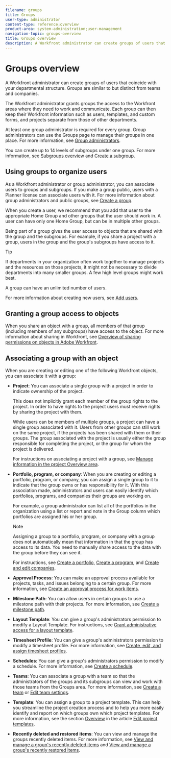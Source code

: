 ```yaml
---
filename: groups
title: Groups
user-type: administrator
content-type: reference;overview
product-area: system-administration;user-management
navigation-topic: groups-overview
title: Groups overview
description: A Workfront administrator can create groups of users that coincide with your departmental structure. Groups are similar to but distinct from teams and companies.
---
```


# Groups overview

A Workfront administrator can create groups of users that coincide with your departmental structure. Groups are similar to but distinct from teams and companies.

The Workfront administrator grants groups the access to the Workfront areas where they need to work and communicate. Each group can then keep their Workfront information such as users, templates, and custom forms, and projects separate from those of other departments.

At least one group administrator is required for every group. Group administrators can use the Groups page to manage their groups in one place. For more information, see [Group administrators](../../../administration-and-setup/manage-groups/group-roles/group-administrators.md).

You can create up to 14 levels of subgroups under one group. For more information, see [Subgroups overview](../../../administration-and-setup/manage-groups/groups-overview/subgroups.md) and [Create a subgroup](../../../administration-and-setup/manage-groups/create-and-manage-subgroups/create-a-subgroup.md).

## Using groups to organize users

As a Workfront administrator or group administrator, you can associate users to groups and subgroups. If you make a group public, users with a Planner license can associate users with it. For more information about group administrators and public groups, see [Create a group](../../../administration-and-setup/manage-groups/create-and-manage-groups/create-a-group.md).

When you create a user, we recommend that you add that user to the appropriate Home Group and other groups that the user should work in. A user can have only one Home Group, but can be in multiple other groups.

Being part of a group gives the user access to objects that are shared with the group and the subgroups. For example, if you share a project with a group, users in the group and the group's subgroups have access to it.

>[!TIP]
>
>If departments in your organization often work together to manage projects and the resources on those projects, it might not be necessary to divide departments into many smaller groups. A few high level groups might work best.

A group can have an unlimited number of users.

For more information about creating new users, see [Add users](../../../administration-and-setup/add-users/add-users.md).

## Granting a group access to objects

When you share an object with a group, all members of that group (including members of any subgroups) have access to the object. For more information about sharing in Workfront, see [Overview of sharing permissions on objects in Adobe Workfront](../../../workfront-basics/grant-and-request-access-to-objects/sharing-permissions-on-objects-overview.md).

## Associating a group with an object

When you are creating or editing one of the following Workfront objects, you can associate it with a group:

* **Project**: You can associate a single group with a project in order to indicate ownership of the project.

  This does not implicitly grant each member of the group rights to the project. In order to have rights to the project users must receive rights by sharing the project with them.

  While users can be members of multiple groups, a project can have a single group associated with it. Users from other groups can still work on the same project, if the projects has been shared with them or their groups. The group associated with the project is usually either the group responsible for completing the project, or the group for whom the project is delivered.

  For instructions on associating a project with a group, see [Manage information in the project Overview area](../../../manage-work/projects/manage-projects/understand-project-overview-area.md).

* **Portfolio, program, or company**: When you are creating or editing a portfolio, program, or company, you can assign a single group to it to indicate that the group owns or has responsibility for it. With this association made, administrators and users can easily identify which portfolios, programs, and companies their groups are working on.

  For example, a group administrator can list all of the portfolios in the organization using a list or report and note in the Group column which portfolios are assigned his or her group.

  >[!NOTE]
  >
  >Assigning a group to a portfolio, program, or company with a group does not automatically mean that information in that the group has access to its data. You need to manually share access to the data with the group before they can see it.

  For instructions, see [Create a portfolio](../../../manage-work/portfolios/create-and-manage-portfolios/create-portfolios.md), [Create a program](../../../manage-work/portfolios/create-and-manage-programs/create-program.md), and [Create and edit companies](../../../administration-and-setup/set-up-workfront/organizational-setup/create-and-edit-companies.md).

* **Approval Process**: You can make an approval process available for projects, tasks, and issues belonging to a certain group. For more information, see [Create an approval process for work items](../../../administration-and-setup/customize-workfront/configure-approval-milestone-processes/create-approval-processes.md).
* **Milestone Path**: You can allow users in certain groups to use a milestone path with their projects. For more information, see [Create a milestone path](../../../administration-and-setup/customize-workfront/configure-approval-milestone-processes/create-milestone-path.md).
* **Layout Template**: You can give a group's administrators permission to modify a Layout Template. For instructions, see [Grant administrative access for a layout template](../../../administration-and-setup/customize-workfront/use-layout-templates/grant-admin-access-layout-template.md).

* **Timesheet Profile**: You can give a group's administrators permission to modify a timesheet profile. For more information, see [Create, edit, and assign timesheet profiles](../../../timesheets/create-and-manage-timesheets/create-timesheet-profiles.md).

* **Schedules**: You can give a group's administrators permission to modify a schedule. For more information, see [Create a schedule](../../../administration-and-setup/set-up-workfront/configure-timesheets-schedules/create-schedules.md).
* **Teams**: You can associate a group with a team so that the administrators of the groups and its subgroups can view and work with those teams from the Groups area. For more information, see [Create a team](../../../people-teams-and-groups/create-and-manage-teams/create-a-team.md) or [Edit team settings](../../../people-teams-and-groups/create-and-manage-teams/edit-team-settings.md).
* **Template**: You can assign a group to a project template. This can help you streamline the project creation process and to help you more easily identify and report on which groups own which project templates. For more information, see the section [Overview](../../../manage-work/projects/create-and-manage-templates/edit-templates.md#overview) in the article [Edit project templates](../../../manage-work/projects/create-and-manage-templates/edit-templates.md).

* **Recently deleted and restored items**: You can view and manage the groups recently deleted items. For more information, see [View and manage a group's recently deleted items](../../../administration-and-setup/manage-groups/work-with-group-objects/view-manage-groups-recently-deleted-objects.md) and [View and manage a group's recently restored items](../../../administration-and-setup/manage-groups/work-with-group-objects/view-manage-groups-recently-restored-objects.md).

